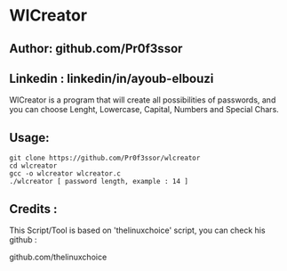 

# WlCreator 
## Author: github.com/Pr0f3ssor
## Linkedin : linkedin/in/ayoub-elbouzi 

WlCreator is a program that will create all possibilities of passwords, and you can choose Lenght, Lowercase, Capital, Numbers and Special Chars.


## Usage:
```
git clone https://github.com/Pr0f3ssor/wlcreator
cd wlcreator
gcc -o wlcreator wlcreator.c
./wlcreator [ password length, example : 14 ]
```

## Credits :
This Script/Tool is based on 'thelinuxchoice' script, you can check his github :

github.com/thelinuxchoice

